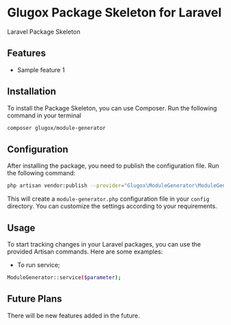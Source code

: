 
# Glugox Package Skeleton for Laravel
Laravel Package Skeleton

## Features
- Sample feature 1

## Installation
To install the Package Skeleton, you can use Composer. Run the following command in your terminal

```bash
composer glugox/module-generator
```

## Configuration
After installing the package, you need to publish the configuration file. Run the following command:
```bash
php artisan vendor:publish --provider="Glugox\ModuleGenerator\ModuleGeneratorServiceProvider"
```

This will create a `module-generator.php` configuration file in your `config` directory. You can customize the settings according to your requirements.
## Usage
To start tracking changes in your Laravel packages, you can use the provided Artisan commands. Here are
some examples:
 - To run service;
```bash
ModuleGenerator::service($parameter);
```

## Future Plans
There will be new features added in the future.